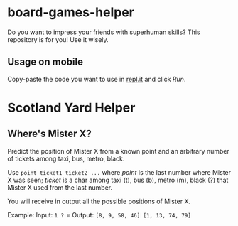 # board-games-helper
Do you want to impress your friends with superhuman skills? This repository is for you! Use it wisely.
## Usage on mobile
Copy-paste the code you want to use in [repl.it](https://repl.it/languages/go) and click *Run*.
# Scotland Yard Helper
## Where's Mister X?
Predict the position of Mister X from a known point and an arbitrary number of tickets among taxi, bus, metro, black.

Use `point ticket1 ticket2 ...` where *point* is the last number where Mister X was seen; *ticket* is a char among taxi (t), bus (b), metro (m), black (?) that Mister X used from the last number.

You will receive in output all the possible positions of Mister X.

Example:
Input: `1 ? m`
Output: `[8, 9, 58, 46] [1, 13, 74, 79]`
